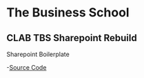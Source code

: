 # The Business School

## CLAB TBS Sharepoint Rebuild

Sharepoint Boilerplate

-[Source Code](https://drive.google.com/open?id=1pgdgtQBycg2AeuxEoQPcGoXUkvjpZ4ZR)
